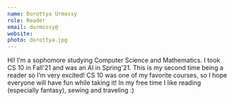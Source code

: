 ```yaml
---
name: Dorottya Urmossy
role: Reader
email: durmossy@
website: 
photo: dorottya.jpg
---
```

Hi! I’m a sophomore studying Computer Science and Mathematics. I took CS 10 in Fall'21 and was an AI in Spring'21. This is my second time being a reader so I’m very excited! CS 10 was one of my favorite courses, so I hope everyone will have fun while taking it! In my free time I like reading (especially fantasy), sewing and traveling :)
